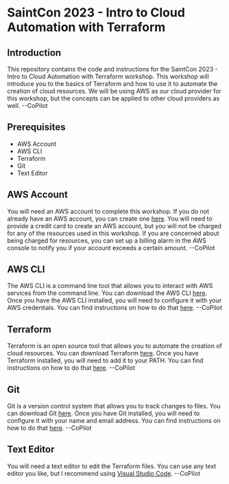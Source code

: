 # SaintCon 2023 - Intro to Cloud Automation with Terraform
## Introduction
This repository contains the code and instructions for the SaintCon 2023 - Intro to Cloud Automation with Terraform workshop.  This workshop will introduce you to the basics of Terraform and how to use it to automate the creation of cloud resources.  We will be using AWS as our cloud provider for this workshop, but the concepts can be applied to other cloud providers as well. --CoPilot

## Prerequisites
* AWS Account
* AWS CLI
* Terraform
* Git
* Text Editor

## AWS Account
You will need an AWS account to complete this workshop.  If you do not already have an AWS account, you can create one [here](https://aws.amazon.com/premiumsupport/knowledge-center/create-and-activate-aws-account/).  You will need to provide a credit card to create an AWS account, but you will not be charged for any of the resources used in this workshop.  If you are concerned about being charged for resources, you can set up a billing alarm in the AWS console to notify you if your account exceeds a certain amount. --CoPilot

## AWS CLI
The AWS CLI is a command line tool that allows you to interact with AWS services from the command line.  You can download the AWS CLI [here](https://aws.amazon.com/cli/).  Once you have the AWS CLI installed, you will need to configure it with your AWS credentials.  You can find instructions on how to do that [here](https://docs.aws.amazon.com/cli/latest/userguide/cli-configure-quickstart.html).  --CoPilot

## Terraform
Terraform is an open source tool that allows you to automate the creation of cloud resources.  You can download Terraform [here](https://www.terraform.io/downloads.html).  Once you have Terraform installed, you will need to add it to your PATH.  You can find instructions on how to do that [here](https://stackoverflow.com/questions/14637979/how-to-permanently-set-path-on-linux-unix).  --CoPilot

## Git
Git is a version control system that allows you to track changes to files.  You can download Git [here](https://git-scm.com/downloads).  Once you have Git installed, you will need to configure it with your name and email address.  You can find instructions on how to do that [here](https://git-scm.com/book/en/v2/Getting-Started-First-Time-Git-Setup).  --CoPilot

## Text Editor
You will need a text editor to edit the Terraform files.  You can use any text editor you like, but I recommend using [Visual Studio Code](https://code.visualstudio.com/).  --CoPilot
